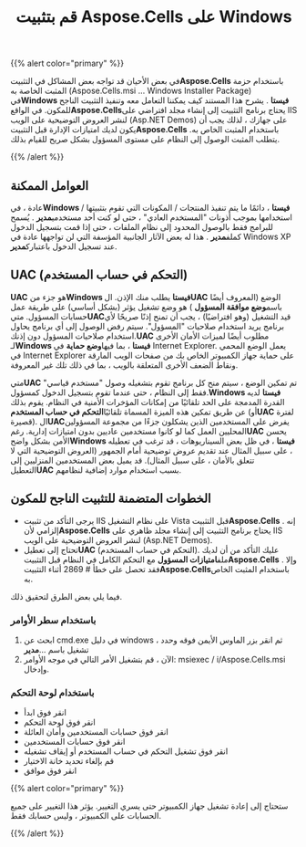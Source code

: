 ﻿---
title: قم بتثبيت Aspose.Cells على Windows
type: docs
weight: 20
url: /ar/net/installing-aspose-cells-on-windows/
---
{{% alert color="primary" %}} 

 في بعض الأحيان قد تواجه بعض المشاكل في التثبيت**Aspose.Cells** باستخدام حزمة المثبت الخاصة به (Aspose.Cells.msi ... Windows Installer Package) في**Windows فيستا** . يشرح هذا المستند كيف يمكننا التعامل معه وتنفيذ التثبيت الناجح للمكون. في الواقع**Aspose.Cells**يحتاج برنامج التثبيت إلى إنشاء مجلد افتراضي على IIS لنشر العروض التوضيحية على الويب (Asp.NET Demos) على جهازك ، لذلك يجب أن يكون لديك امتيازات الإدارة قبل التثبيت**Aspose.Cells** باستخدام المثبت الخاص به. يتطلب المثبت الوصول إلى النظام على مستوى المسؤول بشكل صريح للقيام بذلك.

{{% /alert %}} 
## **العوامل الممكنة**
 عادة ، في**Windows فيستا** ، دائمًا ما يتم تنفيذ المنتجات / المكونات التي تقوم بتثبيتها / استخدامها بموجب أذونات "المستخدم العادي" ، حتى لو كنت أحد مستخدمي**مدير** . يُسمح للبرامج فقط بالوصول المحدود إلى نظام الملفات ، حتى إذا قمت بتسجيل الدخول كملف**مدير** . هذا له بعض الآثار الجانبية المؤسفة التي لن تواجهها عادة في Windows XP عند تسجيل الدخول باعتبارك**مدير**.
## **UAC (التحكم في حساب المستخدم)**
**UAC** هو جزء من**Windows فيستا** يطلب منك الإذن. ال**UAC** الوضع (المعروف أيضًا باسم**وضع موافقة المسؤول** ) هو وضع تشغيل يؤثر (بشكل أساسي) على طريقة عمل حسابات المسؤول. متي**UAC**قيد التشغيل (وهو افتراضيًا) ، يجب أن تمنح إذنًا صريحًا لأي برنامج يريد استخدام صلاحيات "المسؤول". سيتم رفض الوصول إلى أي برنامج يحاول استخدام صلاحيات المسؤول دون إذنك.**UAC** مطلوب أيضًا لميزات الأمان الأخرى لـ**Windows فيستا** ، بما فيها**وضع حماية** في Internet Explorer. يعمل الوضع المحمي في Internet Explorer على حماية جهاز الكمبيوتر الخاص بك من صفحات الويب المارقة ونقاط الضعف الأخرى المتعلقة بالويب ، بما في ذلك تلك غير المعروفة.

 متي**UAC** تم تمكين الوضع ، سيتم منح كل برنامج تقوم بتشغيله وصول "مستخدم قياسي" فقط إلى النظام ، حتى عندما تقوم بتسجيل الدخول كمسؤول.**Windows فيستا** لديه القدرة المدمجة على الحد تلقائيًا من إمكانات المؤخرات الأمنية في النظام. يقوم بذلك عن طريق تمكين هذه الميزة المسماة تلقائيًا**التحكم في حساب المستخدم** (أو**UAC** لفترة قصيرة). ال**UAC**يفرض على المستخدمين الذين يشكلون جزءًا من مجموعة المسؤولين المحليين العمل كما لو كانوا مستخدمين عاديين بدون امتيازات إدارية. رغم**UAC** يحسن الأمن بشكل واضح**Windows فيستا** ، في ظل بعض السيناريوهات ، قد ترغب في تعطيله ، على سبيل المثال عند تقديم عروض توضيحية أمام الجمهور (العروض التوضيحية التي لا تتعلق بالأمان ، على سبيل المثال). قد يميل بعض المستخدمين المنزليين إلى التعطيل**UAC** بسبب استخدام موارد إضافية لنظامهم.
## **الخطوات المتضمنة للتثبيت الناجح للمكون**
-  يرجى التأكد من تثبيت IIS على نظام التشغيل Vista قبل التثبيت**Aspose.Cells** . إنه إلزامي لأن**Aspose.Cells** يحتاج برنامج التثبيت إلى إنشاء مجلد ظاهري على IIS لنشر العروض التوضيحية على الويب (Asp.NET Demos).
-  تحتاج إلى تعطيل**UAC** (التحكم في حساب المستخدم). عليك التأكد من أن لديك ملف**امتيازات المسؤول** مع التحكم الكامل في النظام قبل التثبيت**Aspose.Cells** . وإلا فقد تحصل على خطأ # 2869 أثناء التثبيت**Aspose.Cells**باستخدام المثبت الخاص به.

فيما يلي بعض الطرق لتحقيق ذلك.
### **باستخدام سطر الأوامر**
1.  ابحث عن cmd.exe في دليل windows ، ثم انقر بزر الماوس الأيمن فوقه وحدد تشغيل باسم ...**مدير**
 2. الآن ، قم بتشغيل الأمر التالي في موجه الأوامر: msiexec / i<your path>/Aspose.Cells.msi وإدخال.
### **باستخدام لوحة التحكم**
- انقر فوق ابدأ
- انقر فوق لوحة التحكم
- انقر فوق حسابات المستخدمين وأمان العائلة
- انقر فوق حسابات المستخدمين
- انقر فوق تشغيل التحكم في حساب المستخدم أو إيقاف تشغيله
- قم بإلغاء تحديد خانة الاختيار
- انقر فوق موافق

{{% alert color="primary" %}} 

ستحتاج إلى إعادة تشغيل جهاز الكمبيوتر حتى يسري التغيير. يؤثر هذا التغيير على جميع الحسابات على الكمبيوتر ، وليس حسابك فقط.

{{% /alert %}}
